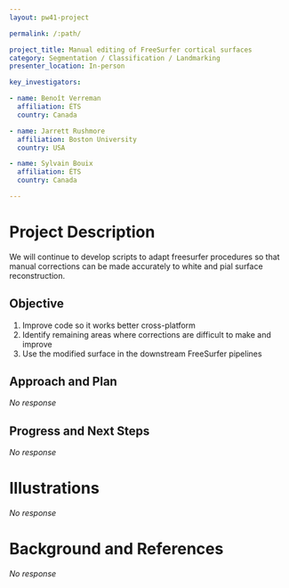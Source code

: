 ```yaml
---
layout: pw41-project

permalink: /:path/

project_title: Manual editing of FreeSurfer cortical surfaces
category: Segmentation / Classification / Landmarking
presenter_location: In-person

key_investigators:

- name: Benoît Verreman
  affiliation: ÉTS
  country: Canada

- name: Jarrett Rushmore
  affiliation: Boston University
  country: USA

- name: Sylvain Bouix
  affiliation: ÉTS
  country: Canada

---
```


# Project Description

<!-- Add a short paragraph describing the project. -->


We will continue to develop scripts to adapt freesurfer procedures so that manual corrections can be made accurately to white and pial surface reconstruction.



## Objective

<!-- Describe here WHAT you would like to achieve (what you will have as end result). -->


1. Improve code so it works better cross-platform 
2. Identify remaining areas where corrections are difficult to make and improve 
3. Use the modified surface in the downstream FreeSurfer pipelines




## Approach and Plan

<!-- Describe here HOW you would like to achieve the objectives stated above. -->


_No response_



## Progress and Next Steps

<!-- Update this section as you make progress, describing of what you have ACTUALLY DONE.
     If there are specific steps that you could not complete then you can describe them here, too. -->


_No response_



# Illustrations

<!-- Add pictures and links to videos that demonstrate what has been accomplished. -->


_No response_



# Background and References

<!-- If you developed any software, include link to the source code repository.
     If possible, also add links to sample data, and to any relevant publications. -->


_No response_

